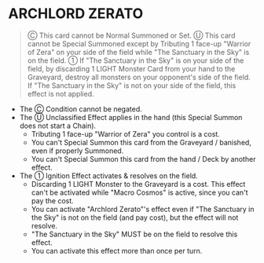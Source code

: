 
# ARCHLORD ZERATO  
> Ⓒ This card cannot be Normal Summoned or Set. Ⓤ This card cannot be Special Summoned except by Tributing 1 face-up "Warrior of Zera" on your side of the field while "The Sanctuary in the Sky" is on the field. ① If "The Sanctuary in the Sky" is on your side of the field, by discarding 1 LIGHT Monster Card from your hand to the Graveyard, destroy all monsters on your opponent's side of the field. If "The Sanctuary in the Sky" is not on your side of the field, this effect is not applied.

*   The Ⓒ Condition cannot be negated.
*   The Ⓤ Unclassified Effect applies in the hand (this Special Summon does not start a Chain).
    *   Tributing 1 face-up "Warrior of Zera" you control is a cost.
    *   You can't Special Summon this card from the Graveyard / banished, even if properly Summoned.
    *   You can't Special Summon this card from the hand / Deck by another effect.
*   The ① Ignition Effect activates & resolves on the field.
    *   Discarding 1 LIGHT Monster to the Graveyard is a cost. This effect can't be activated while "Macro Cosmos" is active, since you can't pay the cost.
    *   You can activate "Archlord Zerato"'s effect even if "The Sanctuary in the Sky" is not on the field (and pay cost), but the effect will not resolve.
    *   "The Sanctuary in the Sky" MUST be on the field to resolve this effect.
    *   You can activate this effect more than once per turn.

  